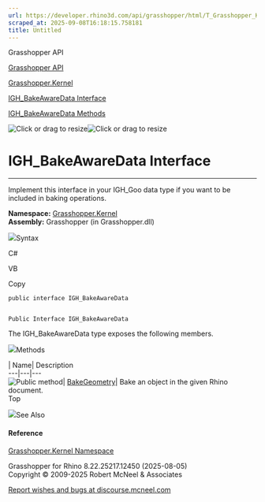 ```yaml
---
url: https://developer.rhino3d.com/api/grasshopper/html/T_Grasshopper_Kernel_IGH_BakeAwareData.htm
scraped_at: 2025-09-08T16:18:15.758181
title: Untitled
---
```


Grasshopper API

[Grasshopper API](../html/723c01da-9986-4db2-8f53-6f3a7494df75.htm
"Grasshopper API")

[Grasshopper.Kernel](../html/N_Grasshopper_Kernel.htm "Grasshopper.Kernel")

[IGH_BakeAwareData
Interface](../html/T_Grasshopper_Kernel_IGH_BakeAwareData.htm
"IGH_BakeAwareData Interface")

[IGH_BakeAwareData
Methods](../html/Methods_T_Grasshopper_Kernel_IGH_BakeAwareData.htm
"IGH_BakeAwareData Methods")

![Click or drag to resize](../icons/TocOpen.gif)![Click or drag to
resize](../icons/TocClose.gif)

# IGH_BakeAwareData Interface  
  
---  
  
Implement this interface in your IGH_Goo data type if you want to be included
in baking operations.

**Namespace:** [Grasshopper.Kernel](N_Grasshopper_Kernel.htm)  
**Assembly:** Grasshopper (in Grasshopper.dll)

![](../icons/SectionExpanded.png)Syntax

C#

VB

Copy

    
    
    public interface IGH_BakeAwareData
    
    
    Public Interface IGH_BakeAwareData

The IGH_BakeAwareData type exposes the following members.

![](../icons/SectionExpanded.png)Methods

| Name| Description  
---|---|---  
![Public method](../icons/pubmethod.gif)|
[BakeGeometry](M_Grasshopper_Kernel_IGH_BakeAwareData_BakeGeometry.htm)|  Bake
an object in the given Rhino document.  
Top

![](../icons/SectionExpanded.png)See Also

#### Reference

[Grasshopper.Kernel Namespace](N_Grasshopper_Kernel.htm)

Grasshopper for Rhino 8.22.25217.12450 (2025-08-05)  
Copyright © 2009-2025 Robert McNeel & Associates

[Report wishes and bugs at
discourse.mcneel.com](https://discourse.mcneel.com/c/grasshopper)

